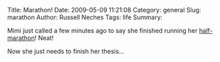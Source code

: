 Title: Marathon!
Date: 2009-05-09 11:21:08
Category: general
Slug: marathon
Author: Russell Neches
Tags: life
Summary: 


Mimi just called a few minutes ago to say she finished running her
[half-marathon](http://www.biglakehalf.com/)! Neat!

Now she just needs to finish her thesis...
